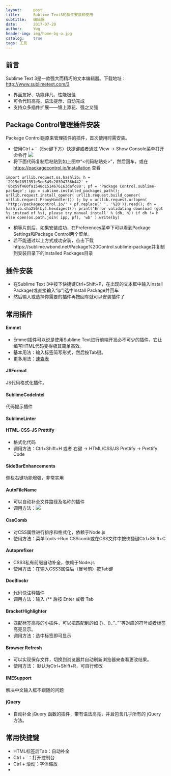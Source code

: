 ```yaml
---
layout:     post
title:      Sublime Text3的插件安装和使用
subtitle:   编辑器
date:       2017-07-20
author:     Ywg
header-img: img/home-bg-o.jpg
catalog:    true
tags: 工具
---
```

## 前言
Sublime Text 3是一款强大而精巧的文本编辑器。下载地址：http://www.sublimetext.com/3
- 界面友好、功能非凡、性能极佳
- 可令代码高亮、语法提示、自动完成
- 支持众多插件扩展——锦上添花、强之又强

## Package Control管理插件安装
Package Control是原来管理插件的插件，首次使用时需安装。
- 使用Ctrl + `（Esc键下方）快捷键或者通过 View -> Show Console菜单打开命令行
![](http://images.cnblogs.com/cnblogs_com/hykun/607566/o_2-1.jpg)
- 将下面代码复制后粘贴到如上图中“<代码粘贴处>”，然后回车，或在 https://packagecontrol.io/installation 查看
``` 
import urllib.request,os,hashlib; h = '2915d1851351e5ee549c20394736b442' + '8bc59f460fa1548d1514676163dafc88'; pf = 'Package Control.sublime-package'; ipp = sublime.installed_packages_path(); urllib.request.install_opener( urllib.request.build_opener( urllib.request.ProxyHandler()) ); by = urllib.request.urlopen( 'http://packagecontrol.io/' + pf.replace(' ', '%20')).read(); dh = hashlib.sha256(by).hexdigest(); print('Error validating download (got %s instead of %s), please try manual install' % (dh, h)) if dh != h else open(os.path.join( ipp, pf), 'wb' ).write(by)
``` 
- 稍等片刻后，如果安装成功，在Preferences菜单下可以看到Package Settings和Package Control两个菜单。
- 若不能通过以上方式成功安装，点击下载https://sublime.wbond.net/Package%20Control.sublime-package并复制到安装目录下的Installed Packages目录

## 插件安装
- 在Sublime Text 3中按下快捷键Ctrl+Shift+P，在出现的文本框中输入Install Package(或直接输入“ip”)选中Install Package并回车
- 然后输入或选择你需要的插件再按回车就可以安装插件了

## 常用插件
#### Emmet
- Emmet插件可以说是使用Sublime Text进行前端开发必不可少的插件，它让编写HTML代码变得极其简单高效。
- 基本用法：输入标签简写形式，然后按Tab键。 
- 更多用法：[速查表](https://docs.emmet.io/cheat-sheet/)

#### JSFormat
JS代码格式化插件。

#### SublimeCodeIntel
代码提示插件

#### SublimeLinter

#### HTML-CSS-JS Prettify
- 格式化代码
- 调用方法：Ctrl+Shift+H 或者 右键 -> HTML/CSS/JS Prettify -> Prettify Code

#### SideBarEnhancements
侧栏右键功能增强，非常实用

#### AutoFileName 
- 可以自动补全文件路径及名称的插件 
- 调用方法：<img src="../" />
#### CssComb
- 对CSS属性进行排序和格式化，依赖于Node.js 
- 使用方法：菜单Tools->Run CSScomb或在CSS文件中按快捷键Ctrl+Shift+C

#### Autoprefixer
- CSS3私有前缀自动补全，依赖于Node.js <br>
- 使用方法：在输入CSS3属性后（冒号前）按Tab键

#### DocBlockr
- 代码快注释插件
- 调用方法：输入 /** 后按 Enter 或者 Tab

#### BracketHighlighter
- 匹配标签高亮的小插件，可以把匹配到的如 {}、()、”、””等对应的符号或者标签高亮显示。
- 调用方法：选中标签即可显示

#### Browser Refresh
- 可以实现保存文件，切换到浏览器并自动刷新浏览器来查看更改结果。
- 使用方法： 默认为Ctrl+Shift+R，可自行修改

#### IMESupport
解决中文输入框不跟随的问题

#### 
#### jQuery
- 自动补全 jQuery 函数的插件，带有语法高亮，并且包含几乎所有的 jQuery 方法。
## 常用快捷键
- HTML标签后Tab：自动补全
- Ctrl + `：打开控制台
- Ctrl + 滚动：字体缩放
- 
``` 

``` 
